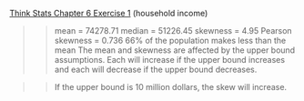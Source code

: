 [Think Stats Chapter 6 Exercise 1](http://greenteapress.com/thinkstats2/html/thinkstats2007.html#toc60) (household income)

>> mean = 74278.71
>>median = 51226.45
>>skewness = 4.95
>>Pearson skewness = 0.736
>>66% of the population makes less than the mean
>>The mean and skewness are affected  by the upper bound assumptions. Each will increase if the upper bound increases and each will decrease if the upper bound decreases.

>>If the upper bound is 10 million dollars, the skew will increase.
